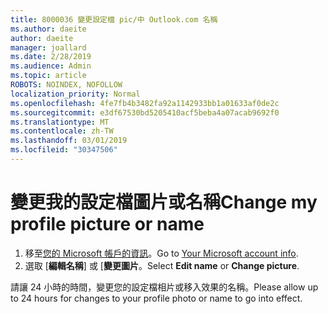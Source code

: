 ```yaml
---
title: 8000036 變更設定檔 pic/中 Outlook.com 名稱
ms.author: daeite
author: daeite
manager: joallard
ms.date: 2/28/2019
ms.audience: Admin
ms.topic: article
ROBOTS: NOINDEX, NOFOLLOW
localization_priority: Normal
ms.openlocfilehash: 4fe7fb4b3482fa92a1142933bb1a01633af0de2c
ms.sourcegitcommit: e3df67530bd5205410acf5beba4a07acab9692f0
ms.translationtype: MT
ms.contentlocale: zh-TW
ms.lasthandoff: 03/01/2019
ms.locfileid: "30347506"
---
```

# <a name="change-my-profile-picture-or-name"></a><span data-ttu-id="767db-102">變更我的設定檔圖片或名稱</span><span class="sxs-lookup"><span data-stu-id="767db-102">Change my profile picture or name</span></span>

1. <span data-ttu-id="767db-103">移至[您的 Microsoft 帳戶的資訊](https://go.microsoft.com/fwlink/p/?linkid=860841)。</span><span class="sxs-lookup"><span data-stu-id="767db-103">Go to [Your Microsoft account info](https://go.microsoft.com/fwlink/p/?linkid=860841).</span></span>
1. <span data-ttu-id="767db-104">選取 [**編輯名稱**] 或 [**變更圖片**。</span><span class="sxs-lookup"><span data-stu-id="767db-104">Select **Edit name** or **Change picture**.</span></span>

<span data-ttu-id="767db-105">請讓 24 小時的時間，變更您的設定檔相片或移入效果的名稱。</span><span class="sxs-lookup"><span data-stu-id="767db-105">Please allow up to 24 hours for changes to your profile photo or name to go into effect.</span></span>